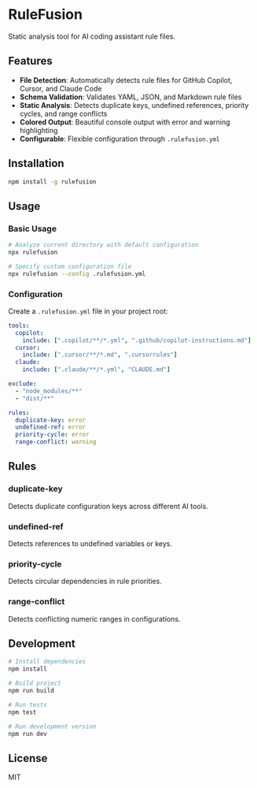 # RuleFusion

Static analysis tool for AI coding assistant rule files.

## Features

- **File Detection**: Automatically detects rule files for GitHub Copilot, Cursor, and Claude Code
- **Schema Validation**: Validates YAML, JSON, and Markdown rule files
- **Static Analysis**: Detects duplicate keys, undefined references, priority cycles, and range conflicts
- **Colored Output**: Beautiful console output with error and warning highlighting
- **Configurable**: Flexible configuration through `.rulefusion.yml`

## Installation

```bash
npm install -g rulefusion
```

## Usage

### Basic Usage

```bash
# Analyze current directory with default configuration
npx rulefusion

# Specify custom configuration file
npx rulefusion --config .rulefusion.yml
```

### Configuration

Create a `.rulefusion.yml` file in your project root:

```yaml
tools:
  copilot:
    include: [".copilot/**/*.yml", ".github/copilot-instructions.md"]
  cursor:
    include: [".cursor/**/*.md", ".cursorrules"]
  claude:
    include: [".claude/**/*.yml", "CLAUDE.md"]

exclude:
  - "node_modules/**"
  - "dist/**"

rules:
  duplicate-key: error
  undefined-ref: error
  priority-cycle: error
  range-conflict: warning
```

## Rules

### duplicate-key
Detects duplicate configuration keys across different AI tools.

### undefined-ref
Detects references to undefined variables or keys.

### priority-cycle
Detects circular dependencies in rule priorities.

### range-conflict
Detects conflicting numeric ranges in configurations.

## Development

```bash
# Install dependencies
npm install

# Build project
npm run build

# Run tests
npm test

# Run development version
npm run dev
```

## License

MIT